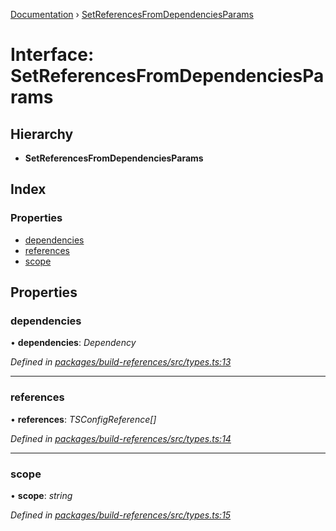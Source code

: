 [Documentation](../README.md) › [SetReferencesFromDependenciesParams](setreferencesfromdependenciesparams.md)

# Interface: SetReferencesFromDependenciesParams

## Hierarchy

* **SetReferencesFromDependenciesParams**

## Index

### Properties

* [dependencies](setreferencesfromdependenciesparams.md#dependencies)
* [references](setreferencesfromdependenciesparams.md#references)
* [scope](setreferencesfromdependenciesparams.md#scope)

## Properties

###  dependencies

• **dependencies**: *Dependency*

*Defined in [packages/build-references/src/types.ts:13](https://github.com/dylanaubrey/repodog/blob/9e12887/packages/build-references/src/types.ts#L13)*

___

###  references

• **references**: *TSConfigReference[]*

*Defined in [packages/build-references/src/types.ts:14](https://github.com/dylanaubrey/repodog/blob/9e12887/packages/build-references/src/types.ts#L14)*

___

###  scope

• **scope**: *string*

*Defined in [packages/build-references/src/types.ts:15](https://github.com/dylanaubrey/repodog/blob/9e12887/packages/build-references/src/types.ts#L15)*
